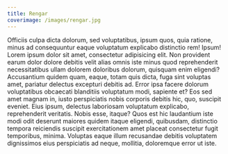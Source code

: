 ```yaml
---
title: Rengar
coverimage: /images/rengar.jpg
---
```


Officiis culpa dicta dolorum, sed voluptatibus, ipsum quos, quia ratione, minus ad consequuntur eaque voluptatum explicabo distinctio rem! Ipsum! Lorem ipsum dolor sit amet, consectetur adipisicing elit. Non provident earum dolor dolore debitis velit alias omnis iste minus quod reprehenderit necessitatibus ullam dolorem doloribus dolorum, quisquam enim eligendi? Accusantium quidem quam, eaque, totam quis dicta, fuga sint voluptas amet, pariatur delectus excepturi debitis ad. Error ipsa facere dolorum voluptatibus obcaecati blanditiis voluptatum modi, sapiente et? Eos sed amet magnam in, iusto perspiciatis nobis corporis debitis hic, quo, suscipit eveniet. Eius ipsum, delectus laboriosam voluptatum explicabo, reprehenderit veritatis. Nobis esse, itaque? Quos est hic laudantium iste modi odit deserunt maiores quidem itaque eligendi, quibusdam, distinctio tempora reiciendis suscipit exercitationem amet placeat consectetur fugit temporibus, minima. Voluptas eaque illum recusandae debitis voluptatem dignissimos eius perspiciatis ad neque, mollitia, doloremque error ut iste.
